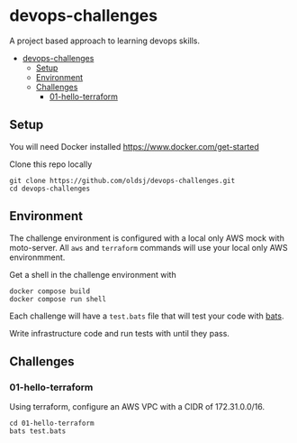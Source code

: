 # devops-challenges

A project based approach to learning devops skills.

- [devops-challenges](#devops-challenges)
  - [Setup](#setup)
  - [Environment](#environment)
  - [Challenges](#challenges)
    - [01-hello-terraform](#01-hello-terraform)

## Setup

You will need Docker installed https://www.docker.com/get-started

Clone this repo locally

```
git clone https://github.com/oldsj/devops-challenges.git
cd devops-challenges
```

## Environment

The challenge environment is configured with a local only AWS mock with moto-server. All `aws` and `terraform` commands will use your local only AWS environmment.

Get a shell in the challenge environment with

```
docker compose build
docker compose run shell
```

Each challenge will have a `test.bats` file that will test your code with [bats](https://github.com/bats-core/bats-core).

Write infrastructure code and run tests with until they pass.

## Challenges

### 01-hello-terraform

Using terraform, configure an AWS VPC with a CIDR of 172.31.0.0/16.

```
cd 01-hello-terraform
bats test.bats
```
